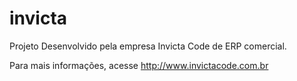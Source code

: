 # invicta

Projeto Desenvolvido pela empresa Invicta Code de ERP comercial.

Para mais informações, acesse http://www.invictacode.com.br
